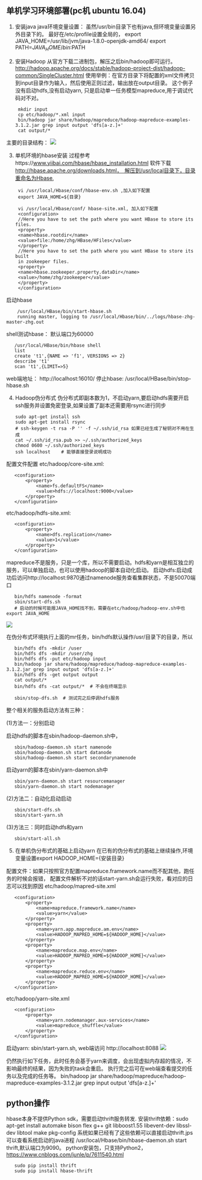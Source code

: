 ## 单机学习环境部署(pc机 ubuntu 16.04)
   1. 安装java
   java环境变量设置： 虽然/usr/bin目录下也有java,但环境变量设置另外目录下的。 最好在/etc/profile设置全局的，
   export JAVA_HOME=/usr/lib/jvm/java-1.8.0-openjdk-amd64/
   export PATH=$JAVA_HOME/bin:$PATH
   2. 安装Hadoop
   从官方下载二进制包，解压之后bin/hadoop即可运行。 http://hadoop.apache.org/docs/stable/hadoop-project-dist/hadoop-common/SingleCluster.html
   使用举例：在官方目录下将配置的xml文件拷贝到input目录作为输入，然后使用正则过滤，输出放在output目录。 这个例子没有启动hdfs,没有启动yarn,
   只是启动单一任务模型mapreduce,用于调试代码对不对。
   
           mkdir input
           cp etc/hadoop/*.xml input
           bin/hadoop jar share/hadoop/mapreduce/hadoop-mapreduce-examples-3.1.2.jar grep input output 'dfs[a-z.]+'
           cat output/*
           
   主要的目录结构：
   ![](./hadoop-structure.png)
   

   
   3. 单机环境的hbase安装  过程参考https://www.yiibai.com/hbase/hbase_installation.html
   软件下载 http://hbase.apache.org/downloads.html，　解压到/usr/local目录下，目录重命名为Hbase,
   
           vi /usr/local/Hbase/conf/hbase-env.sh ,加入如下配置
           export JAVA_HOME=${目录}
           
           vi /usr/local/Hbase/conf/ hbase-site.xml, 加入如下配置
           <configuration>
           //Here you have to set the path where you want HBase to store its files.
           <property>
           <name>hbase.rootdir</name>
           <value>file:/home/zhg/HBase/HFiles</value>
           </property>
           //Here you have to set the path where you want HBase to store its built
           in zookeeper files.
           <property>
           <name>hbase.zookeeper.property.dataDir</name>
           <value>/home/zhg/zookeeper</value>
           </property>
           </configuration>
   
   启动hbase
   
        /usr/local/HBase/bin/start-hbase.sh
        running master, logging to /usr/local/Hbase/bin/../logs/hbase-zhg-master-zhg.out
   
   shell测试hbase： 默认端口为60000
   
       /usr/local/HBase/bin/hbase shell
       list
       create 't1',{NAME => 'f1', VERSIONS => 2}
       describe 't1'
       scan 't1',{LIMIT=>5}
   
   web端地址： http://localhost:16010/
   停止hbase:  /usr/local/HBase/bin/stop-hbase.sh
   
   4. Hadoop伪分布式
   伪分布式即副本数为1，不启动yarn,要启动hdfs需要开启ssh服务并设置免密登录,如果设置了副本还需要用rsync进行同步
   
          sudo apt-get install ssh
          sudo apt-get install rsync
          # ssh-keygen -t rsa -P '' -f ~/.ssh/id_rsa 如果已经生成了秘钥对不用在生成
          cat ~/.ssh/id_rsa.pub >> ~/.ssh/authorized_keys
          chmod 0600 ~/.ssh/authorized_keys
          ssh localhost    # 能够直接登录说明成功
   
   配置文件配置
   etc/hadoop/core-site.xml:
   
       <configuration>
           <property>
               <name>fs.defaultFS</name>
               <value>hdfs://localhost:9000</value>
           </property>
       </configuration>
   
   etc/hadoop/hdfs-site.xml:
   
       <configuration>
           <property>
               <name>dfs.replication</name>
               <value>1</value>
           </property>
       </configuration>
       
   mapreduce不是服务，只是一个库，所以不需要启动。hdfs和yarn是相互独立的服务，可以单独启动，也可以使用hadoop的脚本自动化启动。
   启动hdfs:启动成功后访问http://localhost:9870通过namenode服务查看集群状态，不是50070端口
   
       bin/hdfs namenode -format
       sbin/start-dfs.sh  
       # 启动的时候可能报JAVA_HOME找不到，需要在etc/hadoop/hadoop-env.sh中也export JAVA_HOME
   
   ![](./hdfs-web.bmp)
   
   在伪分布式环境执行上面的mr任务，bin/hdfs默认操作/usr/<username>目录下的目录，所以
   
       bin/hdfs dfs -mkdir /user
       bin/hdfs dfs -mkdir /user/zhg
       bin/hdfs dfs -put etc/hadoop input
       bin/hadoop jar share/hadoop/mapreduce/hadoop-mapreduce-examples-3.1.2.jar grep input output 'dfs[a-z.]+'
       bin/hdfs dfs -get output output
       cat output/*
       bin/hdfs dfs -cat output/*  # 不会在终端显示
       
       sbin/stop-dfs.sh  # 测试完之后停调hdfs服务
       
   
   整个相关的服务启动方法有三种：
   
   (1)方法一：分别启动
   
   启动hdfs的脚本在sbin/hadoop-daemon.sh中，
   
       sbin/hadoop-daemon.sh start namenode
       sbin/hadoop-daemon.sh start datanode
       sbin/hadoop-daemon.sh start secondarynamenode
   
   
   启动yarn的脚本在sbin/yarn-daemon.sh中
   
       sbin/yarn-daemon.sh start resourcemanager
       sbin/yarn-daemon.sh start nodemanager
   
   
   (2)方法二：自动化启动启动
   
       sbin/start-dfs.sh
       sbin/start-yarn.sh
   
   (3)方法三：同时启动hdfs和yarn
   
       sbin/start-all.sh
   
   
   5. 在单机伪分布式的基础上启动yarn
   在已有的伪分布式的基础上继续操作,环境变量设置export HADOOP_HOME={安装目录}
   
   配置文件：如果只按照官方配置mapreduce.framework.name而不配其他，跑任务的时候会报错，
   配置文件解析不对的话start-yarn.sh会运行失败，看对应的日志可以找到原因
   etc/hadoop/mapred-site.xml
   
       <configuration>
           <property>
               <name>mapreduce.framework.name</name>
               <value>yarn</value>
           </property>
           <property>
               <name>yarn.app.mapreduce.am.env</name>
               <value>HADOOP_MAPRED_HOME=${HADOOP_HOME}</value>
           </property>
           <property>
               <name>mapreduce.map.env</name>
               <value>HADOOP_MAPRED_HOME=${HADOOP_HOME}</value>
           </property>
           <property>
               <name>mapreduce.reduce.env</name>
               <value>HADOOP_MAPRED_HOME=${HADOOP_HOME}</value>
           </property>
       </configuration>
    
   etc/hadoop/yarn-site.xml
   
       <configuration>
           <property>
               <name>yarn.nodemanager.aux-services</name>
               <value>mapreduce_shuffle</value>
           </property>
       </configuration>
   
   启动yarn: sbin/start-yarn.sh, web端访问 http://localhost:8088
   ![](./yarn-web.bmp)
   
   仍然执行如下任务，此时任务会基于yarn来调度，会出现虚拟内存超的情况，不影响最终的结果，因为失败的task会重启。
   执行完之后可在web端查看提交的任务以及完成的任务等。
   bin/hadoop jar share/hadoop/mapreduce/hadoop-mapreduce-examples-3.1.2.jar grep input output 'dfs[a-z.]+'
   
   
   
## python操作
   hbase本身不提供Python sdk，需要启动thrift服务转发.
   安装thrift依赖：sudo apt-get install automake bison flex g++ git libboost1.55 libevent-dev libssl-dev libtool make pkg-config
   系统如果已经有了这些依赖可以直接启动thrift.jps可以查看系统启动的java进程
   /usr/local/Hbase/bin/hbase-daemon.sh start thrift,默认端口为9090。
   python安装包，只支持Python2，https://www.cnblogs.com/junle/p/7611540.html
   
       sudo pip install thrift
       sudo pip install hbase-thrift
   